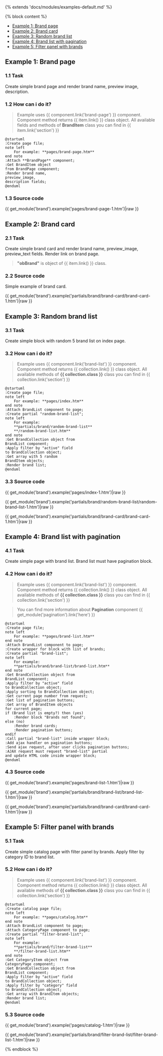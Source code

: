 {% extends 'docs/modules/examples-default.md' %}

{% block content %}
* [Example 1: Brand page](#example-1-brand-page)
* [Example 2: Brand card](#example-2-brand-card)
* [Example 3: Random brand list](#example-3-random-brand-list)
* [Example 4: Brand list with pagination](#example-4-brand-list-with-pagination)
* [Example 5: Filter panel with brands](example-5-filter-panel-with-brands)

## Example 1: Brand page

### 1.1 Task

Create simple brand page and render brand name, preview image, description.

### 1.2 How can i do it?

> Example uses {{ component.link('brand-page') }} component.
Component method returns {{ item.link() }} class object.
All available fields and methods of **BrandItem** class you can find in {{ item.link('section') }}

```plantuml
@startuml
:Create page file;
note left
    For example: **pages/brand-page.htm**
end note
:Attach **BrandPage** component;
:Get BrandItem object
from BrandPage component;
:Render brand name,
preview_image,
description fields;
@enduml
```

### 1.3 Source code
{{ get_module('brand').example('pages/brand-page-1.htm')|raw }}

## Example 2: Brand card

### 2.1 Task

Create simple brand card and render brand name, preview_image, preview_text fields.
Render link on brand page.

> **"obBrand"** is object of {{ item.link() }} class.

### 2.2 Source code

Simple example of brand card.

{{ get_module('brand').example('partials/brand/brand-card/brand-card-1.htm')|raw }}

## Example 3: Random brand list

### 3.1 Task

Create simple block with random 5 brand list on index page.

### 3.2 How can i do it?

> Example uses {{ component.link('brand-list') }} component.
Component method returns {{ collection.link() }} class object.
All available methods of **{{ collection.class }}** class you can find in {{ collection.link('section') }}

```plantuml
@startuml
:Create page file;
note left
    For example: **pages/index.htm**
end note
:Attach BrandList component to page;
:Create partial "random-brand-list";
note left
    For example:
    **partials/brand/random-brand-list**
    **/random-brand-list.htm**
end note
:Get BrandCollection object from
BrandList component;
:Apply filter by "active" field
to BrandCollection object;
:Get array with 5 random
BrandItem objects;
:Render brand list;
@enduml
```

### 3.3 Source code

{{ get_module('brand').example('pages/index-1.htm')|raw }}

{{ get_module('brand').example('partials/brand/random-brand-list/random-brand-list-1.htm')|raw }}

{{ get_module('brand').example('partials/brand/brand-card/brand-card-1.htm')|raw }}

## Example 4: Brand list with pagination

### 4.1 Task

Create simple page with brand list.
Brand list must have pagination block.

### 4.2 How can i do it?

> Example uses {{ component.link('brand-list') }} component.
Component method returns {{ collection.link() }} class object.
All available methods of **{{ collection.class }}** class you can find in {{ collection.link('section') }}

> You can find more information about **Pagination** component {{ get_module('pagination').link('here') }}

```plantuml
@startuml
:Create page file;
note left
    For example: **pages/brand-list.htm**
end note
:Attach BrandList component to page;
:Create wrapper for block with list of brands;
:Create partial "brand-list";
note left
    For example:
    **partials/brand/brand-list/brand-list.htm**
end note
:Get BrandCollection object from
BrandList component;
:Apply filter by "active" field
to BrandCollection object;
:Apply sorting to BrandCollection object;
:Get current page number from request;
:Get list of pagination buttons;
:Get array of BrandItem objects
for current page;
if (Brand list is empty?) then (yes)
    :Render block "Brands not found";
else (no)
    :Render brand cards;
    :Render pagination buttons;
endif
:Call partial "brand-list" inside wrapper block;
:Add ajax handler on pagination buttons;
:Send ajax request, after user clicks pagination buttons;
:AJAX request must request "brand-list" partial
and update HTML code inside wrapper block;
@enduml
```

### 4.3 Source code

{{ get_module('brand').example('pages/brand-list-1.htm')|raw }}

{{ get_module('brand').example('partials/brand/brand-list/brand-list-1.htm')|raw }}

{{ get_module('brand').example('partials/brand/brand-card/brand-card-1.htm')|raw }}

## Example 5: Filter panel with brands

### 5.1 Task

Create simple catalog page with filter panel by brands.
Apply filter by category ID to brand list.  

### 5.2 How can i do it?

> Example uses {{ component.link('brand-list') }} component.
Component method returns {{ collection.link() }} class object.
All available methods of **{{ collection.class }}** class you can find in {{ collection.link('section') }}

```plantuml
@startuml
:Create catalog page file;
note left
    For example: **pages/catalog.htm**
end note
:Attach BrandList component to page;
:Attach CategoryPage component to page;
:Create partial "filter-brand-list";
note left
    For example:
    **partials/brand/filter-brand-list**
    **/filter-brand-list.htm**
end note
:Get CategoryItem object from
CategoryPage component;
:Get BrandCollection object from
BrandList component;
:Apply filter by "active" field
to BrandCollection object;
:Apply filter by "category" field
to BrandCollection object;
:Get array with BrandItem objects;
:Render brand list;
@enduml
```

### 5.3 Source code

{{ get_module('brand').example('pages/catalog-1.htm')|raw }}

{{ get_module('brand').example('partials/brand/filter-brand-list/filter-brand-list-1.htm')|raw }}

{% endblock %}